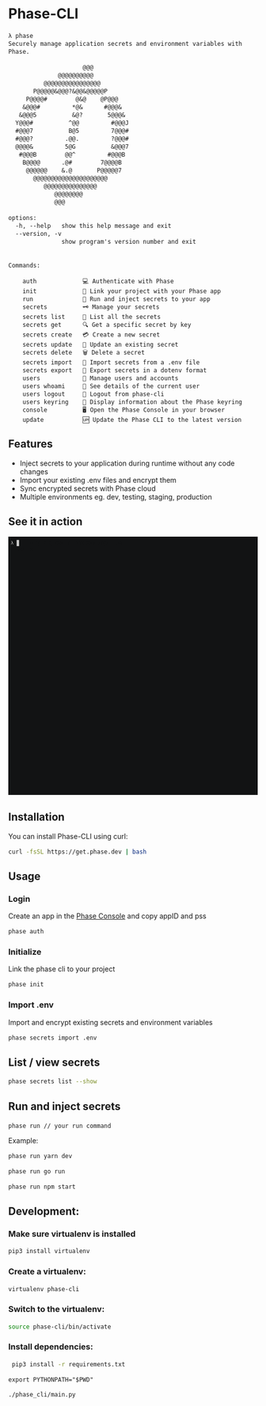 # Phase-CLI

```
λ phase
Securely manage application secrets and environment variables with Phase.

                     @@@
              @@@@@@@@@@
          @@@@@@@@@@@@@@@@
       P@@@@@&@@@?&@@&@@@@@P
     P@@@@#        @&@    @P@@@
    &@@@#         *@&      #@@@&
   &@@@5          &@?       5@@@&
  Y@@@#          ^@@         #@@@J
  #@@@7          B@5         7@@@#
  #@@@?         .@@.         ?@@@#
  @@@@&         5@G          &@@@7
   #@@@B        @@^         #@@@B
    B@@@@      .@#        7@@@@B
     @@@@@@    &.@       P@@@@@7
       @@@@@@@@@@@@@@@@@@@@@
          @@@@@@@@@@@@@@@
             @@@@@@@@
             @@@

options:
  -h, --help   show this help message and exit
  --version, -v
               show program's version number and exit


Commands:

    auth             💻 Authenticate with Phase
    init             🔗 Link your project with your Phase app
    run              🚀 Run and inject secrets to your app
    secrets          🗝️ Manage your secrets
    secrets list     📇 List all the secrets
    secrets get      🔍 Get a specific secret by key
    secrets create   💳 Create a new secret
    secrets update   📝 Update an existing secret
    secrets delete   🗑️ Delete a secret
    secrets import   📩 Import secrets from a .env file
    secrets export   🥡 Export secrets in a dotenv format
    users            👥 Manage users and accounts
    users whoami     🙋 See details of the current user
    users logout     🏃 Logout from phase-cli
    users keyring    🔐 Display information about the Phase keyring
    console          🖥️ Open the Phase Console in your browser
    update           🆙 Update the Phase CLI to the latest version
```

## Features

- Inject secrets to your application during runtime without any code changes
- Import your existing .env files and encrypt them
- Sync encrypted secrets with Phase cloud
- Multiple environments eg. dev, testing, staging, production

## See it in action

[![asciicast](media/phase-cli-demo.gif)](asciinema-cli-demo)

## Installation

You can install Phase-CLI using curl:

```bash
curl -fsSL https://get.phase.dev | bash
```

## Usage

### Login

Create an app in the [Phase Console](https://console.phase.dev) and copy appID and pss

```bash
phase auth
```

### Initialize

Link the phase cli to your project

```bash
phase init
```

### Import .env

Import and encrypt existing secrets and environment variables

```bash
phase secrets import .env
```

## List / view secrets

```bash
phase secrets list --show
```

## Run and inject secrets

`phase run // your run command`

Example:

```bash
phase run yarn dev
```

```bash
phase run go run
```

```bash
phase run npm start
```

## Development:

### Make sure virtualenv is installed

```bash
pip3 install virtualenv

```

### Create a virtualenv:

```bash
virtualenv phase-cli
```

### Switch to the virtualenv:

```bash
source phase-cli/bin/activate
```

### Install dependencies:

```bash
 pip3 install -r requirements.txt
```

```
export PYTHONPATH="$PWD"
```

```bash
./phase_cli/main.py
```
